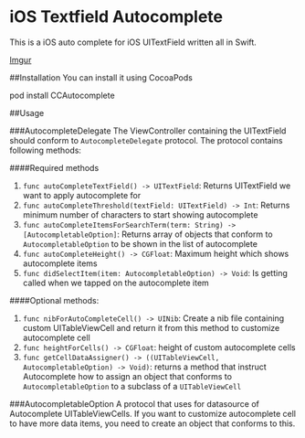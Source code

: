 # iOS Textfield Autocomplete
This is a iOS auto complete for iOS UITextField written all in Swift.

[Imgur](http://i.imgur.com/y8TfMEs.gifv)

##Installation
You can install it using CocoaPods

pod install CCAutocomplete


##Usage

###AutocompleteDelegate
The ViewController containing the UITextField should conform to `AutocompleteDelegate` protocol.
The protocol contains following methods:

####Required methods
1. `func autoCompleteTextField() -> UITextField`: Returns UITextField we want to apply autocomplete for
2. `func autoCompleteThreshold(textField: UITextField) -> Int`: Returns minimum number of characters to start showing autocomplete
3. `func autoCompleteItemsForSearchTerm(term: String) -> [AutocompletableOption]`: Returns array of objects that conform to `AutocompletableOption` to be shown in the list of autocomplete
4. `func autoCompleteHeight() -> CGFloat`: Maximum height which shows autocomplete items
5. `func didSelectItem(item: AutocompletableOption) -> Void`: Is getting called when we tapped on the autocomplete item


####Optional methods:

1. `func nibForAutoCompleteCell() -> UINib`: Create a nib file containing custom UITableViewCell and return it from this method to customize autocomplete cell
2. `func heightForCells() -> CGFloat`: height of custom autocomplete cells
3. `func getCellDataAssigner() -> ((UITableViewCell, AutocompletableOption) -> Void)`: returns a method that instruct Autocomplete how to assign an object that conforms to `AutocompletableOption` to a subclass of a `UITableViewCell`


###AutocompletableOption
A protocol that uses for datasource of Autocomplete UITableViewCells.
If you want to customize autocomplete cell to have more data items, you need to create an object that conforms to this.
